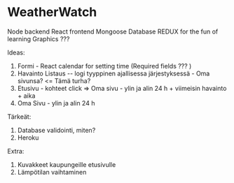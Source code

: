 # WeatherWatch
Node backend
React frontend
Mongoose Database
REDUX for the fun of learning
Graphics ???

Ideas:
1. Formi - React calendar for setting time (Required fields ??? )
2. Havainto Listaus -- logi tyyppinen ajallisessa järjestyksessä - Oma sivunsa? <= Tämä turha?
3. Etusivu - kohteet click => Oma sivu - ylin ja alin 24 h + viimeisin havainto + aika
4. Oma Sivu - ylin ja alin 24 h

Tärkeät:
1. Database validointi, miten?
2. Heroku

Extra:
1. Kuvakkeet kaupungeille etusivulle
2. Lämpötilan vaihtaminen
